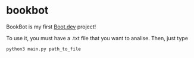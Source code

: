 # bookbot

BookBot is my first [Boot.dev](https://www.boot.dev) project!

To use it, you must have a .txt file that you want to analise. Then, just type
```
python3 main.py path_to_file
```
